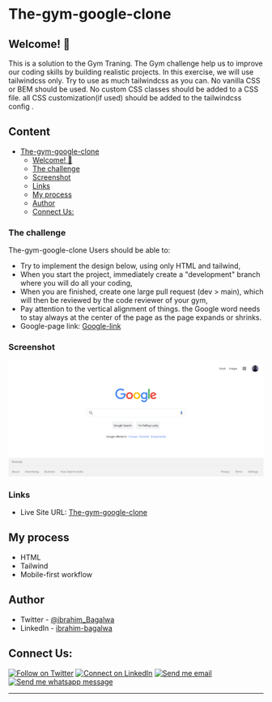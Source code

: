 # The-gym-google-clone

## Welcome! 👋

This is a solution to the Gym Traning. The Gym challenge help us to improve our coding skills by building realistic projects.
In this exercise, we will use tailwindcss only. Try to use as much tailwindcss as you can. No vanilla CSS or BEM should be used. No custom CSS classes should be added to a CSS file. all CSS customization(if used) should be added to the tailwindcss config .

## Content

- [The-gym-google-clone](#The-gym-google-clone)
  - [Welcome! 👋](#welcome)
  - [The challenge](#the-challenge)
  - [Screenshot](#screenshot)
  - [Links](#links)
  - [My process](#my-process)
  - [Author](#author)
  - [Connect Us:](#connect-us)

### The challenge

The-gym-google-clone
Users should be able to:

- Try to implement the design below, using only HTML and tailwind,
- When you start the project, immediately create a "development" branch where you will do all your coding,
- When you are finished, create one large pull request (dev > main), which will then be reviewed by the code reviewer of your gym,
- Pay attention to the vertical alignment of things. the Google word needs to stay always at the center of the page as the page expands or shrinks.
- Google-page link: [Google-link](https://www.google.com/)

### Screenshot

![The-gym-google-clone - page](./deskpage.PNG)

### Links

- Live Site URL: [The-gym-google-clone](https://634d815289eaf606e80123a4--elegant-brigadeiros-b1eaf2.netlify.app/)

## My process

- HTML
- Tailwind
- Mobile-first workflow

## Author

- Twitter - [@ibrahim_Bagalwa](https://twitter.com/ibrahim_Bagalwa)
- LinkedIn - [ibrahim-bagalwa](https://www.linkedin.com/in/IbrahimBagalwa)

## Connect Us:

<p align="left">

[![Follow on Twitter](https://img.shields.io/badge/--twitter?label=Twitter&logo=Twitter&style=social)](https://twitter.com/ibrahim_Bagalwa) [![Connect on LinkedIn](https://img.shields.io/badge/--linkedin?label=LinkedIn&logo=LinkedIn&style=social)](https://www.linkedin.com/in/IbrahimBagalwa) [![Send me email](https://img.shields.io/badge/--gmail?label=Gmail&logo=Gmail&style=social)](mailto:bagmurhulaibrahim@gmail.com) [![Send me whatsapp message ](https://img.shields.io/badge/--whatsapp?label=Whatsapp&logo=Whatsapp&style=social)](+243971004914)

---

</p>
